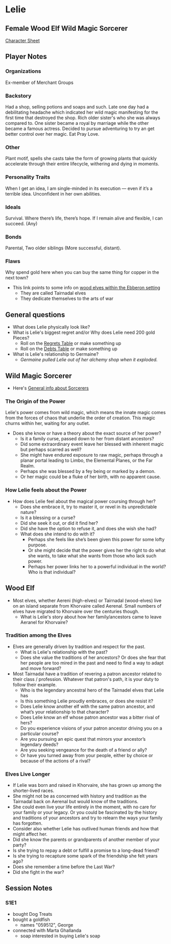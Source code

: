 # Lelie

## Female Wood Elf Wild Magic Sorcerer

[Character Sheet](https://www.dndbeyond.com/characters/95695007)

## Player Notes

### Organizations

Ex-member of Merchant Groups

### Backstory

Had a shop, selling potions and soaps and such. Late one day had a debilitating headache which indicated her wild magic manifesting for the first time that destroyed the shop. Rich older sister's who she was always compared to. One sister became a royal by marriage while the other became a famous actress. Decided to pursue adventuring to try an get better control over her magic. Eat Pray Love.

### Other

Plant motif, spells she casts take the form of growing plants that quickly accelerate through their entire lifecycle, withering and dying in moments.

### Personality Traits

When I get an idea, I am single-minded in its execution — even if it’s a terrible idea. Unconfident in her own abilities.

### Ideals

Survival. Where there’s life, there’s hope. If I remain alive and flexible, I can succeed. (Any)

### Bonds

Parental, Two older siblings (More successful, distant).  

### Flaws

Why spend gold here when you can buy the same thing for copper in the next town?

- This link points to some info on [wood elves within the Ebberon setting](https://www.dndbeyond.com/sources/erftlw/character-creation#WoodElvesTheTairnadal)
  - They are called Tairnadal elves
  - They dedicate themselves to the arts of war

## General questions

- What does Lelie physically look like?
- What is Lelie's biggest regret and/or Why does Lelie need 200 gold Pieces?
  - Roll on the [Regrets Table](https://www.dndbeyond.com/sources/erftlw/welcome-to-eberron#EveryoneHasRegrets) or make something up
  - Roll on the [Debts Table](https://www.dndbeyond.com/sources/erftlw/welcome-to-eberron#WhyDoYouNeed200GoldPieces) or make something up
- What is Lelie's relationship to Germaine?
  - *Germaine pulled Lelie out of her alchemy shop when it exploded.*

## Wild Magic Sorcerer

- Here's [General info about Sorcerers](https://www.dndbeyond.com/sources/phb/sorcerer#Sorcerer)

### The Origin of the Power

Lelie's power comes from wild magic, which means the innate magic comes from the forces of chaos that underlie the order of creation. This magic churns within her, waiting for any outlet.

- Does she know or have a theory about the exact source of her power?
  - Is it a family curse, passed down to her from distant ancestors? 
  - Did some extraordinary event leave her blessed with inherent magic but perhaps scarred as well?
  - She might have endured exposure to raw magic, perhaps through a planar portal leading to Limbo, the Elemental Planes, or the Far Realm. 
  - Perhaps she was blessed by a fey being or marked by a demon. 
  - Or her magic could be a fluke of her birth, with no apparent cause.

### How Lelie feels about the Power

- How does Lelie feel about the magical power coursing through her?
  - Does she embrace it, try to master it, or revel in its unpredictable nature?
  - Is it a blessing or a curse?
  - Did she seek it out, or did it find her?
  - Did she have the option to refuse it, and does she wish she had?
  - What does she intend to do with it?
    - Perhaps she feels like she’s been given this power for some lofty purpose.
    - Or she might decide that the power gives her the right to do what she wants, to take what she wants from those who lack such power. 
    - Perhaps her power links her to a powerful individual in the world? Who is that individual?

## Wood Elf

- Most elves, whether Aereni (high-elves) or Tairnadal (wood-elves) live on an island separate from Khorvaire called Aerenal. Small numbers of elves have migrated to Khorvaire over the centuries though.
  - What is Lelie's story about how her family/ancestors came to leave Aeranel for Khorvaire?

### Tradition among the Elves

- Elves are generally driven by tradition and respect for the past.
  - What is Lelie's relationship with the past?
  - Does she value the traditions of her ancestors? Or does she fear that her people are too mired in the past and need to find a way to adapt and move forward?
- Most Tairnadal have a tradition of revering a patron ancestor related to their class / profession. Whatever that patron's path, it is your duty to follow their example.
  - Who is the legendary ancestral hero of the Tairnadel elves that Lelie has 
  - Is this something Lelie proudly embraces, or does she resist it? 
  - Does Lelie know another elf with the same patron ancestor, and what’s your relationship to that character?
  - Does Lelie know an elf whose patron ancestor was a bitter rival of hers?
  - Do you experience visions of your patron ancestor driving you on a particular course? 
  - Are you pursuing an epic quest that mirrors your ancestor’s legendary deeds? 
  - Are you seeking vengeance for the death of a friend or ally? 
  - Or have you turned away from your people, either by choice or because of the actions of a rival?

### Elves Live Longer

- If Lelie was born and raised in Khorvaire, she has grown up among the shorter-lived races. 
- She might not be as concerned with history and tradition as the Tairnadal back on Aerenal but would know of the traditions. 
- She could even live your life entirely in the moment, with no care for your family or your legacy. Or you could be fascinated by the history and traditions of your ancestors and try to relearn the ways your family has forgotten.
- Consider also whether Lelie has outlived human friends and how that might affect her.
- Did she know the parents or grandparents of another member of your party?
- Is she trying to repay a debt or fulfill a promise to a long-dead friend?
- Is she trying to recapture some spark of the friendship she felt years ago? 
- Does she remember a time before the Last War?
- Did she fight in the war?

## Session Notes

### S1E1

- bought Dog Treats
- bought a goldfish
  - names "059512", George
- connected with Marta Ghallanda
  - soap interested in buying Lelie's soap

